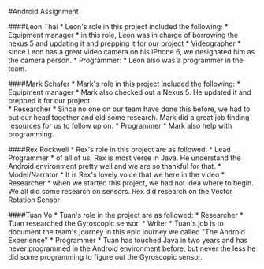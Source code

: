 #Android Assignment

####Leon Thai
	* Leon's role in this project included the following:
 		* Equipment manager
 			* in this role, Leon was in charge of borrowing the nexus 5 and updating it and prepping it
 			for our project
 		* Videographer
 			* since Leon has a great video camera on his iPhone 6, we designated him as the camera person.
 	* Programmer:
 		* Leon also was a programmer in the team.

####Mark Schafer
	* Mark's role in this project included the following:
		*	Equipment manager
			* Mark also checked out a Nexus 5.  He updated it and prepped it for our project.  
		* Researcher
			* Since no one on our team have done this before, we had to put our head together and did some research.  Mark did a great job finding resources for us to follow up on.
		* Programmer
			* Mark also help with programming.  


####Rex Rockwell
	* Rex's role in this project are as followed:
		* Lead Programmer
			* of all of us, Rex is most verse in Java.  He understand the Android environment pretty well and we are so thankful for that.
		* Model/Narrator
			* It is Rex's lovely voice that we here in the video
		* Researcher
			* when we started this project, we had not idea where to begin.  We all did some research on sensors.  Rex did research on the Vector Rotation Sensor

####Tuan Vo
	* Tuan's role in the project are as followed:
		* Researcher
			* Tuan researched the Gyroscopic sensor.
		* Writer
			* Tuan's job is to document the team's journey in this epic journey we called "The Android Experience"
		* Programmer
			* Tuan has touched Java in two years and has never programmed in the Android environment before, but never the less he did some programming to figure out the Gyroscopic sensor.
